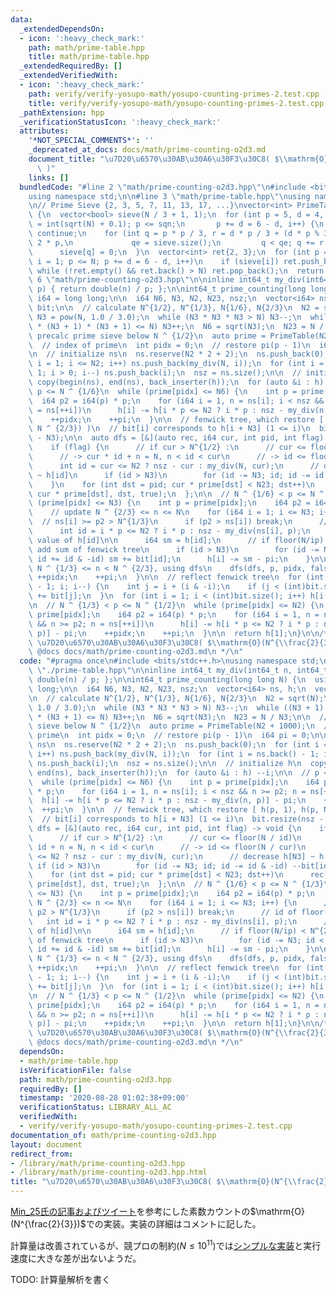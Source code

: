 ```yaml
---
data:
  _extendedDependsOn:
  - icon: ':heavy_check_mark:'
    path: math/prime-table.hpp
    title: math/prime-table.hpp
  _extendedRequiredBy: []
  _extendedVerifiedWith:
  - icon: ':heavy_check_mark:'
    path: verify/verify-yosupo-math/yosupo-counting-primes-2.test.cpp
    title: verify/verify-yosupo-math/yosupo-counting-primes-2.test.cpp
  _pathExtension: hpp
  _verificationStatusIcon: ':heavy_check_mark:'
  attributes:
    '*NOT_SPECIAL_COMMENTS*': ''
    _deprecated_at_docs: docs/math/prime-counting-o2d3.md
    document_title: "\u7D20\u6570\u30AB\u30A6\u30F3\u30C8( $\\mathrm{O}(N^{\\frac{2}{3}})$\
      \ )"
    links: []
  bundledCode: "#line 2 \"math/prime-counting-o2d3.hpp\"\n#include <bits/stdc++.h>\n\
    using namespace std;\n\n#line 3 \"math/prime-table.hpp\"\nusing namespace std;\n\
    \n// Prime Sieve {2, 3, 5, 7, 11, 13, 17, ...}\nvector<int> PrimeTable(int N)\
    \ {\n  vector<bool> sieve(N / 3 + 1, 1);\n  for (int p = 5, d = 4, i = 1, sqn\
    \ = int(sqrt(N) + 0.1); p <= sqn;\n       p += d = 6 - d, i++) {\n    if (!sieve[i])\
    \ continue;\n    for (int q = p * p / 3, r = d * p / 3 + (d * p % 3 == 2), s =\
    \ 2 * p,\n             qe = sieve.size();\n         q < qe; q += r = s - r)\n\
    \      sieve[q] = 0;\n  }\n  vector<int> ret{2, 3};\n  for (int p = 5, d = 4,\
    \ i = 1; p <= N; p += d = 6 - d, i++)\n    if (sieve[i]) ret.push_back(p);\n \
    \ while (!ret.empty() && ret.back() > N) ret.pop_back();\n  return ret;\n}\n#line\
    \ 6 \"math/prime-counting-o2d3.hpp\"\n\ninline int64_t my_div(int64_t n, int64_t\
    \ p) { return double(n) / p; };\n\nint64_t prime_counting(long long N) {\n  using\
    \ i64 = long long;\n\n  i64 N6, N3, N2, N23, nsz;\n  vector<i64> ns, h;\n  vector<int>\
    \ bit;\n\n  // calculate N^{1/2}, N^{1/3}, N{1/6}, N{2/3}\n  N2 = sqrt(N);\n \
    \ N3 = pow(N, 1.0 / 3.0);\n  while (N3 * N3 * N3 > N) N3--;\n  while ((N3 + 1)\
    \ * (N3 + 1) * (N3 + 1) <= N) N3++;\n  N6 = sqrt(N3);\n  N23 = N / N3;\n\n  //\
    \ precalc prime sieve below N ^ {1/2}\n  auto prime = PrimeTable(N2 + 1000);\n\
    \  // index of prime\n  int pidx = 0;\n  // restore pi(p - 1)\n  i64 pi = 0;\n\
    \n  // initialize ns\n  ns.reserve(N2 * 2 + 2);\n  ns.push_back(0);\n  for (int\
    \ i = 1; i <= N2; i++) ns.push_back(my_div(N, i));\n  for (int i = ns.back() -\
    \ 1; i > 0; i--) ns.push_back(i);\n  nsz = ns.size();\n\n  // initialize h\n \
    \ copy(begin(ns), end(ns), back_inserter(h));\n  for (auto &i : h) --i;\n\n  //\
    \ p <= N ^ {1/6}\n  while (prime[pidx] <= N6) {\n    int p = prime[pidx];\n  \
    \  i64 p2 = i64(p) * p;\n    for (i64 i = 1, n = ns[i]; i < nsz && n >= p2; n\
    \ = ns[++i])\n      h[i] -= h[i * p <= N2 ? i * p : nsz - my_div(n, p)] - pi;\n\
    \    ++pidx;\n    ++pi;\n  }\n\n  // fenwick tree, which restore [ h(p, 1), h(p,\
    \ N ^ {2/3}) )\n  // bit[i] corresponds to h[i + N3] (1 <= i)\n  bit.resize(nsz\
    \ - N3);\n\n  auto dfs = [&](auto rec, i64 cur, int pid, int flag) -> void {\n\
    \    if (flag) {\n      // if cur > N^{1/2} :\n      // cur <= floor(N / id)\n\
    \      // -> cur * id + n = N, n < id < cur\n      // -> id <= floor(N / cur)\n\
    \      int id = cur <= N2 ? nsz - cur : my_div(N, cur);\n      // decrease h[N3]\
    \ ~ h[id]\n      if (id > N3)\n        for (id -= N3; id; id -= id & -id) --bit[id];\n\
    \    }\n    for (int dst = pid; cur * prime[dst] < N23; dst++)\n      rec(rec,\
    \ cur * prime[dst], dst, true);\n  };\n\n  // N ^ {1/6} < p <= N ^ {1/3}\n  while\
    \ (prime[pidx] <= N3) {\n    int p = prime[pidx];\n    i64 p2 = i64(p) * p;\n\
    \    // update N ^ {2/3} <= n <= N\n    for (i64 i = 1; i <= N3; i++) {\n    \
    \  // ns[i] >= p2 > N^{1/3}\n      if (p2 > ns[i]) break;\n      // id of floor(N/ip)\n\
    \      int id = i * p <= N2 ? i * p : nsz - my_div(ns[i], p);\n      // current\
    \ value of h[id]\n\n      i64 sm = h[id];\n      // if floor(N/ip) < N^{2/3},\
    \ add sum of fenwick tree\n      if (id > N3)\n        for (id -= N3; id < (int)bit.size();\
    \ id += id & -id) sm += bit[id];\n      h[i] -= sm - pi;\n    }\n\n    // update\
    \ N ^ {1/3} <= n < N ^ {2/3}, using dfs\n    dfs(dfs, p, pidx, false);\n\n   \
    \ ++pidx;\n    ++pi;\n  }\n\n  // reflect fenwick tree\n  for (int i = (int)bit.size()\
    \ - 1; i; i--) {\n    int j = i + (i & -i);\n    if (j < (int)bit.size()) bit[i]\
    \ += bit[j];\n  }\n  for (int i = 1; i < (int)bit.size(); i++) h[i + N3] += bit[i];\n\
    \n  // N ^ {1/3} < p <= N ^ {1/2}\n  while (prime[pidx] <= N2) {\n    int p =\
    \ prime[pidx];\n    i64 p2 = i64(p) * p;\n    for (i64 i = 1, n = ns[i]; i < nsz\
    \ && n >= p2; n = ns[++i])\n      h[i] -= h[i * p <= N2 ? i * p : nsz - my_div(n,\
    \ p)] - pi;\n    ++pidx;\n    ++pi;\n  }\n\n  return h[1];\n}\n\n/**\n * @brief\
    \ \u7D20\u6570\u30AB\u30A6\u30F3\u30C8( $\\mathrm{O}(N^{\\frac{2}{3}})$ )\n *\
    \ @docs docs/math/prime-counting-o2d3.md\n */\n"
  code: "#pragma once\n#include <bits/stdc++.h>\nusing namespace std;\n\n#include\
    \ \"./prime-table.hpp\"\n\ninline int64_t my_div(int64_t n, int64_t p) { return\
    \ double(n) / p; };\n\nint64_t prime_counting(long long N) {\n  using i64 = long\
    \ long;\n\n  i64 N6, N3, N2, N23, nsz;\n  vector<i64> ns, h;\n  vector<int> bit;\n\
    \n  // calculate N^{1/2}, N^{1/3}, N{1/6}, N{2/3}\n  N2 = sqrt(N);\n  N3 = pow(N,\
    \ 1.0 / 3.0);\n  while (N3 * N3 * N3 > N) N3--;\n  while ((N3 + 1) * (N3 + 1)\
    \ * (N3 + 1) <= N) N3++;\n  N6 = sqrt(N3);\n  N23 = N / N3;\n\n  // precalc prime\
    \ sieve below N ^ {1/2}\n  auto prime = PrimeTable(N2 + 1000);\n  // index of\
    \ prime\n  int pidx = 0;\n  // restore pi(p - 1)\n  i64 pi = 0;\n\n  // initialize\
    \ ns\n  ns.reserve(N2 * 2 + 2);\n  ns.push_back(0);\n  for (int i = 1; i <= N2;\
    \ i++) ns.push_back(my_div(N, i));\n  for (int i = ns.back() - 1; i > 0; i--)\
    \ ns.push_back(i);\n  nsz = ns.size();\n\n  // initialize h\n  copy(begin(ns),\
    \ end(ns), back_inserter(h));\n  for (auto &i : h) --i;\n\n  // p <= N ^ {1/6}\n\
    \  while (prime[pidx] <= N6) {\n    int p = prime[pidx];\n    i64 p2 = i64(p)\
    \ * p;\n    for (i64 i = 1, n = ns[i]; i < nsz && n >= p2; n = ns[++i])\n    \
    \  h[i] -= h[i * p <= N2 ? i * p : nsz - my_div(n, p)] - pi;\n    ++pidx;\n  \
    \  ++pi;\n  }\n\n  // fenwick tree, which restore [ h(p, 1), h(p, N ^ {2/3}) )\n\
    \  // bit[i] corresponds to h[i + N3] (1 <= i)\n  bit.resize(nsz - N3);\n\n  auto\
    \ dfs = [&](auto rec, i64 cur, int pid, int flag) -> void {\n    if (flag) {\n\
    \      // if cur > N^{1/2} :\n      // cur <= floor(N / id)\n      // -> cur *\
    \ id + n = N, n < id < cur\n      // -> id <= floor(N / cur)\n      int id = cur\
    \ <= N2 ? nsz - cur : my_div(N, cur);\n      // decrease h[N3] ~ h[id]\n     \
    \ if (id > N3)\n        for (id -= N3; id; id -= id & -id) --bit[id];\n    }\n\
    \    for (int dst = pid; cur * prime[dst] < N23; dst++)\n      rec(rec, cur *\
    \ prime[dst], dst, true);\n  };\n\n  // N ^ {1/6} < p <= N ^ {1/3}\n  while (prime[pidx]\
    \ <= N3) {\n    int p = prime[pidx];\n    i64 p2 = i64(p) * p;\n    // update\
    \ N ^ {2/3} <= n <= N\n    for (i64 i = 1; i <= N3; i++) {\n      // ns[i] >=\
    \ p2 > N^{1/3}\n      if (p2 > ns[i]) break;\n      // id of floor(N/ip)\n   \
    \   int id = i * p <= N2 ? i * p : nsz - my_div(ns[i], p);\n      // current value\
    \ of h[id]\n\n      i64 sm = h[id];\n      // if floor(N/ip) < N^{2/3}, add sum\
    \ of fenwick tree\n      if (id > N3)\n        for (id -= N3; id < (int)bit.size();\
    \ id += id & -id) sm += bit[id];\n      h[i] -= sm - pi;\n    }\n\n    // update\
    \ N ^ {1/3} <= n < N ^ {2/3}, using dfs\n    dfs(dfs, p, pidx, false);\n\n   \
    \ ++pidx;\n    ++pi;\n  }\n\n  // reflect fenwick tree\n  for (int i = (int)bit.size()\
    \ - 1; i; i--) {\n    int j = i + (i & -i);\n    if (j < (int)bit.size()) bit[i]\
    \ += bit[j];\n  }\n  for (int i = 1; i < (int)bit.size(); i++) h[i + N3] += bit[i];\n\
    \n  // N ^ {1/3} < p <= N ^ {1/2}\n  while (prime[pidx] <= N2) {\n    int p =\
    \ prime[pidx];\n    i64 p2 = i64(p) * p;\n    for (i64 i = 1, n = ns[i]; i < nsz\
    \ && n >= p2; n = ns[++i])\n      h[i] -= h[i * p <= N2 ? i * p : nsz - my_div(n,\
    \ p)] - pi;\n    ++pidx;\n    ++pi;\n  }\n\n  return h[1];\n}\n\n/**\n * @brief\
    \ \u7D20\u6570\u30AB\u30A6\u30F3\u30C8( $\\mathrm{O}(N^{\\frac{2}{3}})$ )\n *\
    \ @docs docs/math/prime-counting-o2d3.md\n */\n"
  dependsOn:
  - math/prime-table.hpp
  isVerificationFile: false
  path: math/prime-counting-o2d3.hpp
  requiredBy: []
  timestamp: '2020-08-28 01:02:38+09:00'
  verificationStatus: LIBRARY_ALL_AC
  verifiedWith:
  - verify/verify-yosupo-math/yosupo-counting-primes-2.test.cpp
documentation_of: math/prime-counting-o2d3.hpp
layout: document
redirect_from:
- /library/math/prime-counting-o2d3.hpp
- /library/math/prime-counting-o2d3.hpp.html
title: "\u7D20\u6570\u30AB\u30A6\u30F3\u30C8( $\\mathrm{O}(N^{\\frac{2}{3}})$ )"
---
```

[Min_25氏の記事およびツイート](https://twitter.com/min_25_/status/1247483565933121537)を参考にした素数カウントの$\mathrm{O}(N^{\frac{2}{3}})$での実装。実装の詳細はコメントに記した。

計算量は改善されているが、競プロの制約($N \leq 10^{11}$)では[シンプルな実装](https://nyaannyaan.github.io/library/library/math/prime-counting.hpp.html)と実行速度に大きな差が出ないようだ。

TODO: 計算量解析を書く